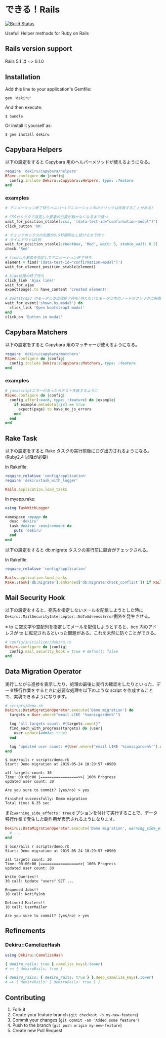 # できる！Rails

[![Build Status](https://travis-ci.org/mataki/dekiru.svg?branch=master)](https://travis-ci.org/mataki/dekiru)

Usefull Helper methods for Ruby on Rails

## Rails version support

Rails 5.1 は ~> 0.1.0

## Installation

Add this line to your application's Gemfile:

    gem 'dekiru'

And then execute:

    $ bundle

Or install it yourself as:

    $ gem install dekiru

## Capybara Helpers

以下の設定をすると Capybara 用のヘルパーメソッドが使えるようになる。

```ruby
require 'dekiru/capybara/helpers'
RSpec.configure do |config|
  config.include Dekiru::Capybara::Helpers, type: :feature
end
```

### examples

```ruby
# アニメーション終了待ちヘルパー(アニメーション中のクリックは失敗することがある)

# CSSセレクタで指定した要素の位置が動かなくなるまで待つ
wait_for_position_stable(:css, '[data-test-id="confirmation-modal"]')
click_button 'OK'

# チェックボックスの位置が0.5秒間停止し続けるまで待つ
# タイムアウトは5秒
wait_for_position_stable(:checkbox, 'Red', wait: 5, stable_wait: 0.5)
check 'Red'

# findした要素を指定してアニメーション終了待ち
element = find('[data-test-id="confirmation-modal"]')
wait_for_element_position_stable(element)
```

```ruby
# Ajax処理の終了待ち
click_link 'Ajax link!'
wait_for_ajax
expect(page).to have_content 'created element!'

# Bootstrap3 のモーダルの出現終了待ち(待たないとモーダル内のノードのクリックに失敗することがある)
wait_for_event('shown.bs.modal') do
  click_link 'Open bootstrap3 modal'
end
click_on 'Button in modal'
```

## Capybara Matchers

以下の設定をすると Capybara 用のマッチャーが使えるようになる。

```ruby
require 'dekiru/capybara/matchers'
RSpec.configure do |config|
  config.include Dekiru::Capybara::Matchers, type: :feature
end
```

### examples

```ruby
# javascriptエラーがあったらテスト失敗するように
RSpec.configure do |config|
  config.after(:each, type: :feature) do |example|
    if example.metadata[:js] == true
      expect(page).to have_no_js_errors
    end
  end
end
```

## Rake Task

以下の設定をすると Rake タスクの実行前後にログ出力されるようになる。(Ruby2.4 以降が必要)

In Rakefile:

```ruby
require_relative 'config/application'
require 'dekiru/task_with_logger'

Rails.application.load_tasks
```

In myapp.rake:

```ruby
using TaskWithLogger

namespace :myapp do
  desc 'dekiru'
  task dekiru: :environment do
    puts 'dekiru'
  end
end
```

以下の設定をすると db:migrate タスクの実行前に競合がチェックされる。

In Rakefile:

```ruby
require_relative 'config/application'

Rails.application.load_tasks
Rake::Task['db:migrate'].enhance(['db:migrate:check_conflict']) if Rails.env.development?
```

## Mail Security Hook

以下の設定をすると、宛先を指定しないメールを配信しようとした時に`Dekiru::MailSecurityInterceptor::NoToAdreessError`例外を発生させる。

※ to に空文字や空配列を指定してメールを配信しようとすると、bcc 内のアドレスが to に転記されるといった問題がある。これを未然に防ぐことができる。

```ruby
# config/initializer/dekiru.rb
Dekiru.configure do |config|
  config.mail_security_hook = true # default: false
end
```

## Data Migration Operator

実行しながら進捗を表示したり、処理の最後に実行の確認をしたりといった、データ移行作業をするときに必要な処理を以下のような script を作成することで、実現できるようになります。

```ruby
# scripts/demo.rb
Dekiru::DataMigrationOperator.execute('Demo migration') do
  targets = User.where("email LIKE '%sonicgarden%'")

  log "all targets count: #{targets.count}"
  find_each_with_progress(targets) do |user|
    user.update(admin: true)
  end

  log "updated user count: #{User.where("email LIKE '%sonicgarden%'").where(admin: true).count}"
end
```

```
$ bin/rails r scripts/demo.rb
Start: Demo migration at 2019-05-24 18:29:57 +0900

all targets count: 30
Time: 00:00:00 |=================>>| 100% Progress
updated user count: 30

Are you sure to commit? (yes/no) > yes

Finished successfully: Demo migration
Total time: 6.35 sec
```

また`warning_side_effects: true`オプションを付けて実行することで、データ移行作業で発生した副作用が表示されるようになります。

```ruby
Dekiru::DataMigrationOperator.execute('Demo migration', warning_side_effects: true) do
  # ...
end
```

```
$ bin/rails r scripts/demo.rb
Start: Demo migration at 2019-05-24 18:29:57 +0900

all targets count: 30
Time: 00:00:00 |=================>>| 100% Progress
updated user count: 30

Write Queries!!
30 call: Update "users" SET ...

Enqueued Jobs!!
10 call: NotifyJob

Deliverd Mailers!!
10 call: UserMailer

Are you sure to commit? (yes/no) > yes
```

## Refinements

### Dekiru::CamelizeHash

```ruby
using Dekiru::CamelizeHash

{ dekiru_rails: true }.camelize_keys(:lower)
# => { dekiruRails: true }

{ dekiru_rails: { dekiru_rails: true } }.deep_camelize_keys(:lower)
# => { dekiruRails: { dekiruRails: true } }
```

## Contributing

1.  Fork it
2.  Create your feature branch (`git checkout -b my-new-feature`)
3.  Commit your changes (`git commit -am 'Added some feature'`)
4.  Push to the branch (`git push origin my-new-feature`)
5.  Create new Pull Request
